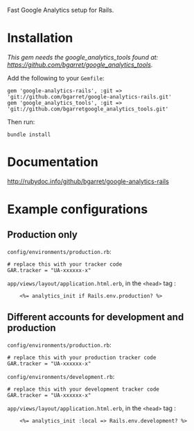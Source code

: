 Fast Google Analytics setup for Rails.

Installation
============

*This gem needs the google_analytics_tools found at: https://github.com/bgarret/google_analytics_tools.*

Add the following to your `Gemfile`:

    gem 'google-analytics-rails', :git => 'git://github.com/bgarret/google-analytics-rails.git'
    gem 'google_analytics_tools', :git => 'git://github.com/bgarretgoogle_analytics_tools.git'

Then run:

    bundle install

Documentation
=============

http://rubydoc.info/github/bgarret/google-analytics-rails

Example configurations
======================

Production only
---------------

`config/environments/production.rb`:

    # replace this with your tracker code
    GAR.tracker = "UA-xxxxxx-x"

`app/views/layout/application.html.erb`, in the `<head>` tag :

		<%= analytics_init if Rails.env.production? %>


Different accounts for development and production
-------------------------------------------------

`config/environments/production.rb`:

    # replace this with your production tracker code
    GAR.tracker = "UA-xxxxxx-x"

`config/environments/development.rb`:

    # replace this with your development tracker code
    GAR.tracker = "UA-xxxxxx-x"

`app/views/layout/application.html.erb`, in the `<head>` tag :

		<%= analytics_init :local => Rails.env.development? %>
